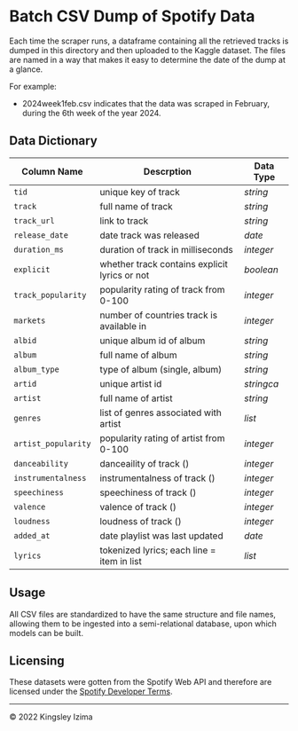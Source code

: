 # Batch CSV Dump of Spotify Data

Each time the scraper runs, a dataframe containing all the retrieved tracks is dumped in this directory and then uploaded to the Kaggle dataset. The files are named in a way that makes it easy to determine the date of the dump at a glance.

For example:

+ 2024week1feb.csv indicates that the data was scraped in February, during the 6th week of the year 2024.

## Data Dictionary

| **Column Name** | **Descrption** | **Data Type** |
|------------|-----------|--------------|
| `tid` | unique key of track | *string* |
| `track` | full name of track | *string* |
| `track_url` | link to track | *string* |
| `release_date` | date track was released | *date* |
| `duration_ms` | duration of track in milliseconds | *integer* |
| `explicit` | whether track contains explicit lyrics or not | *boolean* |
| `track_popularity` | popularity rating of track from 0-100 | *integer* |
| `markets` | number of countries track is available in | *integer* |
| `albid` | unique album id of album | *string* |
| `album` | full name of album | *string* |
| `album_type` | type of album (single, album) | *string* |
| `artid` | unique artist id | *stringca* |
| `artist` | full name of artist | *string* |
| `genres` | list of genres associated with artist | *list* |
| `artist_popularity` | popularity rating of artist from 0-100 | *integer* |
| `danceability` | danceaility of track () | *integer* |
| `instrumentalness` | instrumentalness of track () | *integer* |
| `speechiness` | speechiness of track () | *integer* |
| `valence` | valence of track () | *integer* |
| `loudness` | loudness of track () | *integer* |
| `added_at` | date playlist was last updated | *date* |
| `lyrics` | tokenized lyrics; each line = item in list | *list* |

## Usage

All CSV files are standardized to have the same structure and file names, allowing them to be ingested into a semi-relational database, upon which models can be built.

## Licensing

These datasets were gotten from the Spotify Web API and therefore are licensed under the [Spotify Developer Terms](https://developer.spotify.com/terms).

---

<p>&copy; 2022 Kingsley Izima</p>
